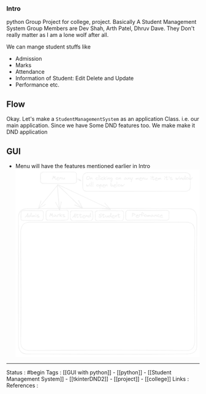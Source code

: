 
### Intro

python Group Project  for college, project.
Basically A Student Management System
Group Members are Dev Shah, Arth Patel, Dhruv Dave. They Don't really matter as I am a lone wolf after all. 

We can mange student stuffs like
- Admission
- Marks
- Attendance
- Information of Student: Edit Delete and Update
- Performance
etc.

## Flow
Okay.
Let's make a ```StudentManagementSystem```  as an application Class. i.e. our main application.
Since we have Some DND features too. We make make it DND application


## GUI

- Menu will have the features mentioned earlier in Intro 
![Pasted image 20230226031430.png](<./attachments/Pasted image 20230226031430.png>)


---
Status : #begin
Tags : [[GUI with python]]  -  [[python]]  -  [[Student Management System]]  -  [[tkinterDND2]]  -  [[project]]  - [[college]]
Links :  
References :
